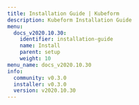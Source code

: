 ```yaml
---
title: Installation Guide | Kubeform
description: Kubeform Installation Guide
menu:
  docs_v2020.10.30:
    identifier: installation-guide
    name: Install
    parent: setup
    weight: 10
menu_name: docs_v2020.10.30
info:
  community: v0.3.0
  installer: v0.3.0
  version: v2020.10.30
---
```


